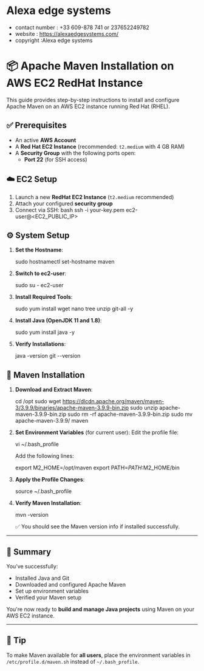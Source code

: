 # Alexa edge systems
 - contact number : +33 609-878 741 or 237652249782
 - website : https://alexaedgesystems.com/
 - copyright :Alexa edge systems
# 📦 Apache Maven Installation on AWS EC2 RedHat Instance

This guide provides step-by-step instructions to install and configure Apache Maven on an AWS EC2 instance running Red Hat (RHEL).


## ✅ Prerequisites

- An active **AWS Account**
- A **Red Hat EC2 Instance** (recommended: `t2.medium` with 4 GB RAM)
- A **Security Group** with the following ports open:
  - **Port 22** (for SSH access)

## ☁️ EC2 Setup

1. Launch a new **RedHat EC2 Instance** (`t2.medium` recommended)
2. Attach your configured **security group**
3. Connect via SSH:
   bash
   ssh -i your-key.pem ec2-user@<EC2_PUBLIC_IP>

## ⚙️ System Setup

1. **Set the Hostname**:

   
   sudo hostnamectl set-hostname maven
   

2. **Switch to ec2-user**:

   
   sudo su - ec2-user
  

3. **Install Required Tools**:

   
   sudo yum install wget nano tree unzip git-all -y
   

4. **Install Java (OpenJDK 11 and 1.8)**:

   
   sudo yum install java -y
   

5. **Verify Installations**:

   
   java -version
   git --version
   

## 🧰 Maven Installation

1. **Download and Extract Maven**:

   
   cd /opt
   sudo wget https://dlcdn.apache.org/maven/maven-3/3.9.9/binaries/apache-maven-3.9.9-bin.zip
   sudo unzip apache-maven-3.9.9-bin.zip
   sudo rm -rf apache-maven-3.9.9-bin.zip
   sudo mv apache-maven-3.9.9/ maven
   

2. **Set Environment Variables** (for current user):
   Edit the profile file:

   
   vi ~/.bash_profile
   

   Add the following lines:

   
   export M2_HOME=/opt/maven
   export PATH=$PATH:$M2_HOME/bin
   

3. **Apply the Profile Changes**:

   
   source ~/.bash_profile
   

4. **Verify Maven Installation**:

   
   mvn -version
   

   ✅ You should see the Maven version info if installed successfully.

---

## 📌 Summary

You’ve successfully:

* Installed Java and Git
* Downloaded and configured Apache Maven
* Set up environment variables
* Verified your Maven setup

You're now ready to **build and manage Java projects** using Maven on your AWS EC2 instance.

---

## 🧠 Tip

To make Maven available for **all users**, place the environment variables in `/etc/profile.d/maven.sh` instead of `~/.bash_profile`.

